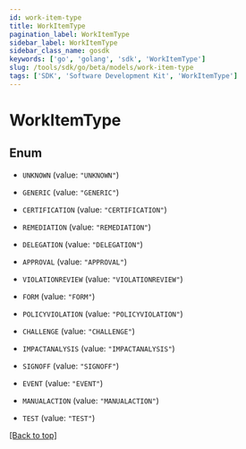 ```yaml
---
id: work-item-type
title: WorkItemType
pagination_label: WorkItemType
sidebar_label: WorkItemType
sidebar_class_name: gosdk
keywords: ['go', 'golang', 'sdk', 'WorkItemType'] 
slug: /tools/sdk/go/beta/models/work-item-type
tags: ['SDK', 'Software Development Kit', 'WorkItemType']
---
```


# WorkItemType

## Enum


* `UNKNOWN` (value: `"UNKNOWN"`)

* `GENERIC` (value: `"GENERIC"`)

* `CERTIFICATION` (value: `"CERTIFICATION"`)

* `REMEDIATION` (value: `"REMEDIATION"`)

* `DELEGATION` (value: `"DELEGATION"`)

* `APPROVAL` (value: `"APPROVAL"`)

* `VIOLATIONREVIEW` (value: `"VIOLATIONREVIEW"`)

* `FORM` (value: `"FORM"`)

* `POLICYVIOLATION` (value: `"POLICYVIOLATION"`)

* `CHALLENGE` (value: `"CHALLENGE"`)

* `IMPACTANALYSIS` (value: `"IMPACTANALYSIS"`)

* `SIGNOFF` (value: `"SIGNOFF"`)

* `EVENT` (value: `"EVENT"`)

* `MANUALACTION` (value: `"MANUALACTION"`)

* `TEST` (value: `"TEST"`)


[[Back to top]](#) 



